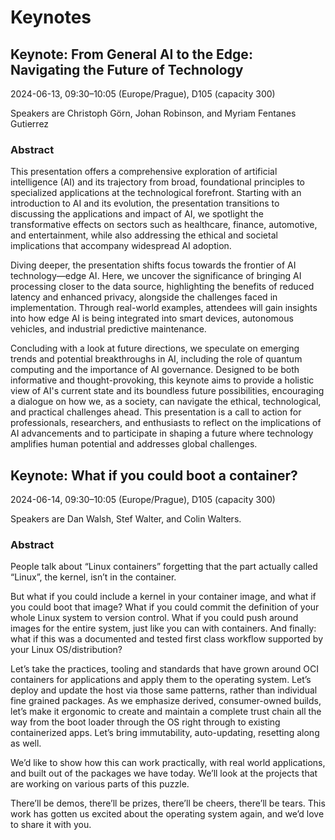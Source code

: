 # Keynotes

## Keynote: From General AI to the Edge: Navigating the Future of Technology

2024-06-13, 09:30–10:05 (Europe/Prague), D105 (capacity 300) 

Speakers are Christoph Görn, Johan Robinson, and Myriam Fentanes Gutierrez

### Abstract

This presentation offers a comprehensive exploration of artificial intelligence (AI) and its trajectory from broad, foundational principles to specialized applications at the technological forefront. Starting with an introduction to AI and its evolution, the presentation transitions to discussing the applications and impact of AI, we spotlight the transformative effects on sectors such as healthcare, finance, automotive, and entertainment, while also addressing the ethical and societal implications that accompany widespread AI adoption.

Diving deeper, the presentation shifts focus towards the frontier of AI technology—edge AI. Here, we uncover the significance of bringing AI processing closer to the data source, highlighting the benefits of reduced latency and enhanced privacy, alongside the challenges faced in implementation. Through real-world examples, attendees will gain insights into how edge AI is being integrated into smart devices, autonomous vehicles, and industrial predictive maintenance.

Concluding with a look at future directions, we speculate on emerging trends and potential breakthroughs in AI, including the role of quantum computing and the importance of AI governance. Designed to be both informative and thought-provoking, this keynote aims to provide a holistic view of AI's current state and its boundless future possibilities, encouraging a dialogue on how we, as a society, can navigate the ethical, technological, and practical challenges ahead. This presentation is a call to action for professionals, researchers, and enthusiasts to reflect on the implications of AI advancements and to participate in shaping a future where technology amplifies human potential and addresses global challenges.


## Keynote: What if you could boot a container?

2024-06-14, 09:30–10:05 (Europe/Prague), D105 (capacity 300)

Speakers are Dan Walsh, Stef Walter, and Colin Walters.

### Abstract

People talk about “Linux containers” forgetting that the part actually called “Linux”, the kernel, isn’t in the container.

But what if you could include a kernel in your container image, and what if you could boot that image? What if you could commit the definition of your whole Linux system to version control. What if you could push around images for the entire system, just like you can with containers. And finally: what if this was a documented and tested first class workflow supported by your Linux OS/distribution?

Let’s take the practices, tooling and standards that have grown around OCI containers for applications and apply them to the operating system. Let’s deploy and update the host via those same patterns, rather than individual fine grained packages. As we emphasize derived, consumer-owned builds, let’s make it ergonomic to create and maintain a complete trust chain all the way from the boot loader through the OS right through to existing containerized apps. Let’s bring immutability, auto-updating, resetting along as well.

We’d like to show how this can work practically, with real world applications, and built out of the packages we have today. We’ll look at the projects that are working on various parts of this puzzle.

There’ll be demos, there’ll be prizes, there’ll be cheers, there’ll be tears. This work has gotten us excited about the operating system again, and we’d love to share it with you.
